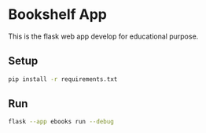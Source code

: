 # Bookshelf App

This is the flask web app develop for educational purpose.

## Setup

```bash
pip install -r requirements.txt
```

## Run

```bash
flask --app ebooks run --debug
```